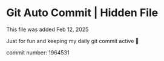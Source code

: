 # Git Auto Commit | Hidden File

This file was added Feb 12, 2025

Just for fun and keeping my daily git commit active 🤪

commit number: 1964531
